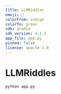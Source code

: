 ```yaml
---
title: LLMRiddles
emoji: 🚀
colorFrom: indigo
colorTo: green
sdk: gradio
sdk_version: 4.1.1
app_file: app.py
pinned: false
license: apache-2.0
---
```


# LLMRiddles

```shell
python app.py
```

